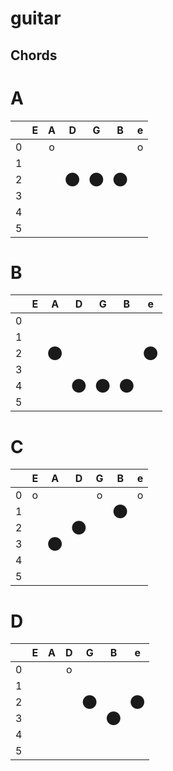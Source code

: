 # guitar

## Chords

# A
| | E | A | D | G | B | e |
|:---:|:---:|:---:|:---:|:---:|:---:|:---:|
|0| |o| | | | o|
|1| | | | | | |
|2|| |⬤|⬤|⬤| |
|3| | | | | | |
|4| | | | | | |
|5| | | | | | |

# B
| | E | A | D | G | B | e |
|:---:|:---:|:---:|:---:|:---:|:---:|:---:|
|0| | | | | | |
|1| | | | | | |
|2| |⬤ | | ||⬤|
|3| | | | | | |
|4| | |⬤|⬤|⬤| |
|5| | | | | | |

# C
| | E | A | D | G | B | e |
|:---:|:---:|:---:|:---:|:---:|:---:|:---:|
|0|o | | |o | | o|
|1| | | | |⬤| |
|2| | |⬤ | || |
|3| |⬤| | | | |
|4| | | | | | |
|5| | | | | | |

# D
| | E | A | D | G | B | e |
|:---:|:---:|:---:|:---:|:---:|:---:|:---:|
|0|||o| | | |
|1| | | | | | |
|2| | | |⬤| |⬤|
|3| | | | |⬤| |
|4| | | | | | |
|5| | | | | | |
                  
